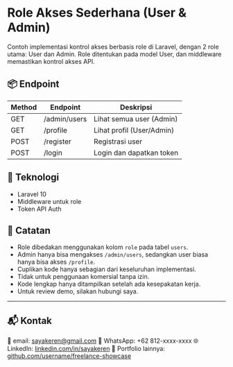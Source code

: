 # Role Akses Sederhana (User & Admin)

Contoh implementasi kontrol akses berbasis role di Laravel, dengan 2 role utama: User dan Admin. Role ditentukan pada model User, dan middleware memastikan kontrol akses API.

## 📦 Endpoint

| Method | Endpoint     | Deskripsi                 |
| ------ | ------------ | ------------------------- |
| GET    | /admin/users | Lihat semua user (Admin)  |
| GET    | /profile     | Lihat profil (User/Admin) |
| POST   | /register    | Registrasi user           |
| POST   | /login       | Login dan dapatkan token  |

## 🔧 Teknologi

- Laravel 10
- Middleware untuk role
- Token API Auth

## 📝 Catatan

- Role dibedakan menggunakan kolom `role` pada tabel `users`.
- Admin hanya bisa mengakses `/admin/users`, sedangkan user biasa hanya bisa akses `/profile`.
- Cuplikan kode hanya sebagian dari keseluruhan implementasi.
- Tidak untuk penggunaan komersial tanpa izin.
- Kode lengkap hanya ditampilkan setelah ada kesepakatan kerja.
- Untuk review demo, silakan hubungi saya.

---

## 📬 Kontak

📧 email: sayakeren@gmail.com
📱 WhatsApp: +62 812-xxxx-xxxx
🌐 LinkedIn: [linkedin.com/in/sayakeren](https://linkedin.com/in/sayakeren)
📂 Portfolio lainnya: [github.com/username/freelance-showcase](https://github.com/username/freelance-showcase)

```

```
